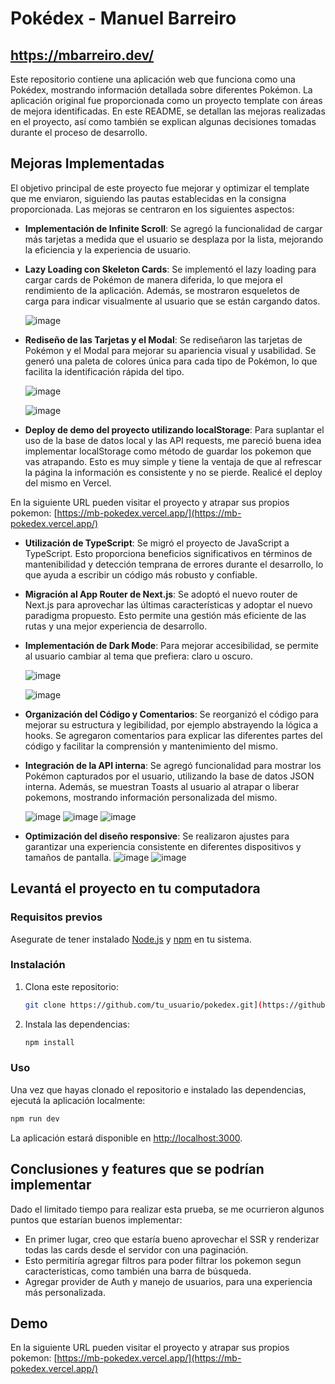 # Pokédex - Manuel Barreiro

## https://mbarreiro.dev/

Este repositorio contiene una aplicación web que funciona como una Pokédex, mostrando información detallada sobre diferentes Pokémon. La aplicación original fue proporcionada como un proyecto template con áreas de mejora identificadas. En este README, se detallan las mejoras realizadas en el proyecto, así como también se explican algunas decisiones tomadas durante el proceso de desarrollo.

## Mejoras Implementadas

El objetivo principal de este proyecto fue mejorar y optimizar el template que me enviaron, siguiendo las pautas establecidas en la consigna proporcionada. Las mejoras se centraron en los siguientes aspectos:

- **Implementación de Infinite Scroll**: Se agregó la funcionalidad de cargar más tarjetas a medida que el usuario se desplaza por la lista, mejorando la eficiencia y la experiencia de usuario.

- **Lazy Loading con Skeleton Cards**: Se implementó el lazy loading para cargar cards de Pokémon de manera diferida, lo que mejora el rendimiento de la aplicación. Además, se mostraron esqueletos de carga para indicar visualmente al usuario que se están cargando datos.

    ![image](https://github.com/manuel-barreiro/pokemon-app/assets/103281038/dc44b926-ff6b-43f5-906d-5bb16ef1a75b)

- **Rediseño de las Tarjetas y el Modal**: Se rediseñaron las tarjetas de Pokémon y el Modal para mejorar su apariencia visual y usabilidad. Se generó una paleta de colores única para cada tipo de Pokémon, lo que facilita la identificación rápida del tipo.
  
    ![image](https://github.com/manuel-barreiro/pokemon-app/assets/103281038/23a6c453-d54f-408f-9ab0-06e0cb8ecb81)
  
    ![image](https://github.com/manuel-barreiro/pokemon-app/assets/103281038/d9b0896f-8fdc-4282-8450-55c9daf8af9b)

- **Deploy de demo del proyecto utilizando localStorage**: Para suplantar el uso de la base de datos local y las API requests, me pareció buena idea implementar localStorage como método de guardar los pokemon que vas atrapando. Esto es muy simple y tiene la ventaja de que al refrescar la página la información es consistente y no se pierde. Realicé el deploy del mismo en Vercel.

En la siguiente URL pueden visitar el proyecto y atrapar sus propios pokemon: [https://mb-pokedex.vercel.app/](https://mb-pokedex.vercel.app/)

- **Utilización de TypeScript**: Se migró el proyecto de JavaScript a TypeScript. Esto proporciona beneficios significativos en términos de mantenibilidad y detección temprana de errores durante el desarrollo, lo que ayuda a escribir un código más robusto y confiable.

- **Migración al App Router de Next.js**: Se adoptó el nuevo router de Next.js para aprovechar las últimas características y adoptar el nuevo paradigma propuesto. Esto permite una gestión más eficiente de las rutas y una mejor experiencia de desarrollo.
  
-  **Implementación de Dark Mode**: Para mejorar accesibilidad, se permite al usuario cambiar al tema que prefiera: claro u oscuro.
  
     ![image](https://github.com/manuel-barreiro/pokemon-app/assets/103281038/4b9ee0f5-b772-4a07-b341-16e36a197b6e)
   
     ![image](https://github.com/manuel-barreiro/pokemon-app/assets/103281038/9443c2ea-6c6a-4887-87e5-b7b0af1b4af5)

- **Organización del Código y Comentarios**: Se reorganizó el código para mejorar su estructura y legibilidad, por ejemplo abstrayendo la lógica a hooks. Se agregaron comentarios para explicar las diferentes partes del código y facilitar la comprensión y mantenimiento del mismo.

- **Integración de la API interna**: Se agregó funcionalidad para mostrar los Pokémon capturados por el usuario, utilizando la base de datos JSON interna. Además, se muestran Toasts al usuario al atrapar o liberar pokemons, mostrando información personalizada del mismo.

     ![image](https://github.com/manuel-barreiro/pokemon-app/assets/103281038/23fb6322-1508-4b31-8182-f95c521b6d81)
     ![image](https://github.com/manuel-barreiro/pokemon-app/assets/103281038/c3aa9918-f73f-473a-abf1-3654768220c1)
     ![image](https://github.com/manuel-barreiro/pokemon-app/assets/103281038/161dbadc-58d4-489f-9823-c310ab2d0e84)

- **Optimización del diseño responsive**: Se realizaron ajustes para garantizar una experiencia consistente en diferentes dispositivos y tamaños de pantalla.
      ![image](https://github.com/manuel-barreiro/pokemon-app/assets/103281038/36932d56-5d49-4611-89bf-90fc244f60d4)
      ![image](https://github.com/manuel-barreiro/pokemon-app/assets/103281038/b226202e-bdd1-4e3e-9652-8d5f1bfb9015)

## Levantá el proyecto en tu computadora

### Requisitos previos

Asegurate de tener instalado [Node.js](https://nodejs.org/) y [npm](https://www.npmjs.com/) en tu sistema.

### Instalación

1. Clona este repositorio:

   ```bash
   git clone https://github.com/tu_usuario/pokedex.git](https://github.com/manuel-barreiro/pokemon-app
   ```

2. Instala las dependencias:

   ```bash
   npm install
   ```

### Uso

Una vez que hayas clonado el repositorio e instalado las dependencias, ejecutá la aplicación localmente:

```bash
npm run dev
```

La aplicación estará disponible en [http://localhost:3000](http://localhost:3000).

## Conclusiones y features que se podrían implementar
Dado el limitado tiempo para realizar esta prueba, se me ocurrieron algunos puntos que estarían buenos implementar:
- En primer lugar, creo que estaría bueno aprovechar el SSR y renderizar todas las cards desde el servidor con una paginación.
- Esto permitiría agregar filtros para poder filtrar los pokemon segun caracteristicas, como también una barra de búsqueda.
- Agregar provider de Auth y manejo de usuarios, para una experiencia más personalizada.

## Demo

En la siguiente URL pueden visitar el proyecto y atrapar sus propios pokemon: [https://mb-pokedex.vercel.app/](https://mb-pokedex.vercel.app/)


